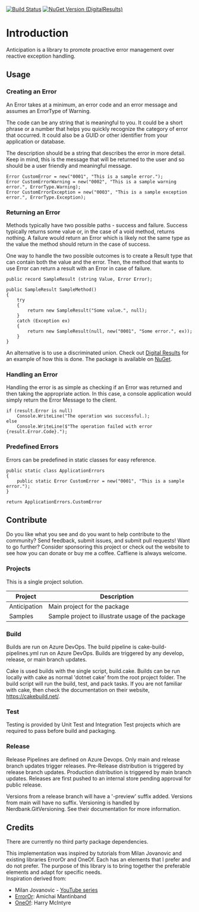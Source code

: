 [![Build Status](https://dev.azure.com/DigitalCaesarLLC/Anticipation/_apis/build/status%2FDigitalCaesar.anticipation?repoName=DigitalCaesar%2Fanticipation&branchName=main)](https://dev.azure.com/DigitalCaesarLLC/Anticipation/_build/latest?definitionId=34&repoName=DigitalCaesar%2Fanticipation&branchName=main)
[![NuGet Version (DigitalResults)](https://img.shields.io/nuget/dt/Anticipation)](https://www.nuget.com/packages/Anticipation/)

# Introduction
Anticipation is a library to promote proactive error management over reactive exception handling.  

## Usage

### Creating an Error
An Error takes at a minimum, an error code and an error message and assumes an ErrorType of Warning.  

The code can be any string that is meaningful to you.  It could be a short phrase or a number that helps you quickly recognize the category of error that occurred.  It could also be a GUID or other identifier from your application or database.  

The description should be a string that describes the error in more detail.  Keep in mind, this is the message that will be returned to the user and so should be a user friendly and meaningful message.

```
Error CustomError = new("0001", "This is a sample error.");
Error CustomErrorWarning = new("0002", "This is a sample warning error.", ErrorType.Warning);
Error CustomErrorException = new("0003", "This is a sample exception error.", ErrorType.Exception);
```

### Returning an Error

Methods typically have two possible paths - success and failure.  Success typically returns some value or, in the case of a void method, returns nothing.  A failure would return an Error which is likely not the same type as the value the method should return in the case of success.  

One way to handle the two possible outcomes is to create a Result type that can contain both the value and the error.  Then, the method that wants to use Error can return a result with an Error in case of failure.

```
public record SampleResult (string Value, Error Error);

public SampleResult SampleMethod()
{
    try
    {
        return new SampleResult("Some value.", null);
    }
    catch (Exception ex)
    {
        return new SampleResult(null, new("0001", "Some error.", ex));
    }
}
```

An alternative is to use a discriminated union.  Check out [Digital Results](https://github.com/DigitalCaesar/digitalresults) for an example of how this is done.  The package is available on [NuGet](https://www.nuget.org/packages/DigitalResults).

### Handling an Error

Handling the error is as simple as checking if an Error was returned and then taking the appropriate action.  In this case, a console application would simply return the Error Message to the client. 

```
if (result.Error is null)
    Console.WriteLine("The operation was successful.);
else
    Console.WriteLine($"The operation failed with error {result.Error.Code}.");
```

### Predefined Errors

Errors can be predefined in static classes for easy reference.

```
public static class ApplicationErrors
{
    public static Error CustomError = new("0001", "This is a sample error.");
}

return ApplicationErrors.CustomError

```




## Contribute
Do you like what you see and do you want to help contribute to the community?  Send feedback, submit issues, and submit pull requests!  Want to go further?  Consider sponsoring this project or check out the website to see how you can donate or buy me a coffee.  Caffiene is always welcome.  

### Projects
This is a single project solution. 

Project | Description
--------|------------
Anticipation   | Main project for the package
Samples | Sample project to illustrate usage of the package

### Build
Builds are run on Azure DevOps.  The build pipeline is cake-build-pipelines.yml run on Azure DevOps.  Builds are triggered by any develop, release, or main branch updates.  

Cake is used builds with the single script, build.cake.  Builds can be run locally with cake as normal 'dotnet cake' from the root project folder.  The build script will run the build, test, and pack tasks.  If you are not familiar with cake, then check the documentation on their website, https://cakebuild.net/. 

### Test
Testing is provided by Unit Test and Integration Test projects which are required to pass before build and packaging. 

### Release 
Release Pipelines are defined on Azure Devops.  Only main and release branch updates trigger releases.  Pre-Release distribution is triggered by release branch updates.  Production distribution is triggered by main branch updates.  Releases are first pushed to an internal store pending approval for public release.

Versions from a release branch will have a '-preview' suffix added.  Versions from main will have no suffix.  Versioning is handled by Nerdbank.GitVersioning.  See their documentation for more information.

## Credits
There are currently no third party package dependencies.

This implementation was inspired by tutorials from Milan Jovanovic and existing libraries ErrorOr and OneOf.  Each has an elements that I prefer and do not prefer.  The purpose of this library is to bring together the preferable elements and adapt for specific needs.  
Inspiration derived from: 
* Milan Jovanovic - [YouTube series](https://www.youtube.com/playlist?list=PLYpjLpq5ZDGstQ5afRz-34o_0dexr1RGa)
* [ErrorOr](https://github.com/amantinband/error-or/blob/main/README.md): Amichai Mantinband
* [OneOf](https://github.com/mcintyre321/OneOf/blob/master/README.md): Harry McIntyre

